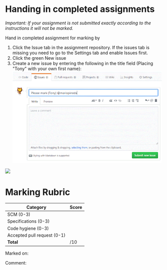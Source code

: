 # Handing in completed assignments 
_Important: If your assignment is not submitted *exactly* according to the instructions it will not be marked._

Hand in completed assignment for marking by 
1. Click the Issue tab in the assignment repository. If the issues tab is missing you need to go to the Settings tab and enable Issues first.
2. Click the green New issue
3. Create a new issue by entering the following in the title field (Placing "Tony" with your own first name): 
![](issues.gif)



![](images/submitting-assignment.gif)

# Marking Rubric
Category                    | Score        
----------------------------| -------------
SCM (0-3)                   |  
Specifications (0-3)        | 
Code hygiene (0-3)          | 
Accepted pull request (0-1) |
**Total**                   |  /10

Marked on:

Comment:
